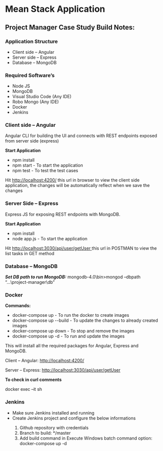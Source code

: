 # Mean Stack Application
<h2>Project Manager Case Study Build Notes:</h2>
<h3>Application Structure</h3>
<ul>
	<li>Client side – Angular</li>
	<li>Server side – Express</li>
	<li>Database – MongoDB</li>
</ul>
<h3>Required Software’s</h3>
<ul>
	<li>Node JS</li>
	<li>MongoDB</li>
	<li>Visual Studio Code (Any IDE)</li>
	<li>Robo Mongo (Any IDE)</li>
	<li>Docker</li>
	<li>Jenkins</li>
</ul>
<h3>Client side – Angular</h3>
<p>Angular CLI for building the UI and connects with REST endpoints exposed from server side (express)</p>
<b>Start Application</b>
<ul>
	<li>npm install</li>
	<li>npm start - To start the application</li>
	<li>npm test - To test the test cases</li>
</ul>
<p>Hit <a href="http://localhost:4200/" target="_parent">http://localhost:4200/</a> this url in browser to view the client side application, the changes will be automatically reflect when we save the changes</p>

<h3>Server Side – Express</h3>
<p>Express JS for exposing REST endpoints with MongoDB.</p>
<b>Start Application</b>
<ul>
	<li>npm install</li>
	<li>node app.js - To start the application</li>
</ul>
<p>Hit <a href="http://localhost:3030/api/user/getUser" target="_parent">http://localhost:3030/api/user/getUser </a> this url in POSTMAN to view the list tasks in GET method</p>

<h3>Database – MongoDB</h3>
<p><b><i>Set DB path to run MongoDB:</b></i> mongodb-4.0\bin>mongod –dbpath “...\project-manager\db”</p>

<h3>Docker</h3>
<b>Commands:</b>
<ul>
	<li>docker-compose up - To run the docker to create images</li>
	<li>docker-compose up --build - To update the changes to already created images</li>
	<li>docker-compose up down - To stop and remove the images</li>
	<li>docker-compose up -d - To run and update the images</li>
</ul>
<p>This will install all the required packages for Angular, Express and MongoDB.</p>
<p>Client – Angular: <a href="http://localhost:4200/">http://localhost:4200/</a></p>
<p>Server – Express: <a href="http://localhost:3030/api/user/getUser ">http://localhost:3030/api/user/getUser </a></p>
<b>To check in curl comments</b>
<p>docker exec –it <container_id> sh</p>

<h3>Jenkins</h3>
<ul>
	<li>Make sure Jenkins installed and running</li>
	<li>Create Jenkins project and configure the below informations</li>
	<ol>
		<li>Github repository with credentials</li>
		<li>Branch to build: */master</li>
		<li>Add build command in Execute Windows batch command option: docker-compose up -d</li>
	</ol>
</ul>
